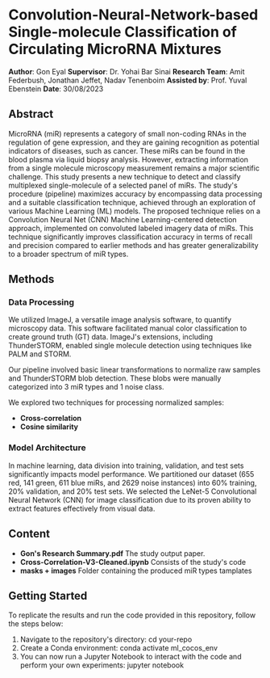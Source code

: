 # Convolution-Neural-Network-based Single-molecule Classification of Circulating MicroRNA Mixtures

**Author**: Gon Eyal
**Supervisor**: Dr. Yohai Bar Sinai
**Research Team**: Amit Federbush, Jonathan Jeffet, Nadav Tenenboim
**Assisted by**: Prof. Yuval Ebenstein
**Date**: 30/08/2023

## Abstract

MicroRNA (miR) represents a category of small non-coding RNAs in the regulation of gene expression, and they are gaining recognition as potential indicators of diseases, such as cancer. These miRs can be found in the blood plasma via liquid biopsy analysis. However, extracting information from a single molecule microscopy measurement remains a major scientific challenge. This study presents a new technique to detect and classify multiplexed single-molecule of a selected panel of miRs. The study's procedure (pipeline) maximizes accuracy by encompassing data processing and a suitable classification technique, achieved through an exploration of various Machine Learning (ML) models. The proposed technique relies on a Convolution Neural Net (CNN) Machine Learning-centered detection approach, implemented on convoluted labeled imagery data of miRs. This technique significantly improves classification accuracy in terms of recall and precision compared to earlier methods and has greater generalizability to a broader spectrum of miR types.

## Methods

### Data Processing

We utilized ImageJ, a versatile image analysis software, to quantify microscopy data. This software facilitated manual color classification to create ground truth (GT) data. ImageJ's extensions, including ThunderSTORM, enabled single molecule detection using techniques like PALM and STORM.

Our pipeline involved basic linear transformations to normalize raw samples and ThunderSTORM blob detection. These blobs were manually categorized into 3 miR types and 1 noise class.

We explored two techniques for processing normalized samples:
- **Cross-correlation**
- **Cosine similarity**

### Model Architecture

In machine learning, data division into training, validation, and test sets significantly impacts model performance. We partitioned our dataset (655 red, 141 green, 611 blue miRs, and 2629 noise instances) into 60% training, 20% validation, and 20% test sets. We selected the LeNet-5 Convolutional Neural Network (CNN) for image classification due to its proven ability to extract features effectively from visual data.

## Content

- **Gon's Research Summary.pdf** The study output paper.
- **Cross-Correlation-V3-Cleaned.ipynb** Consists of the study's code
- **masks + images** Folder containing the produced miR types tamplates


## Getting Started

To replicate the results and run the code provided in this repository, follow the steps below:

1. Navigate to the repository's directory: cd your-repo
2. Create a Conda environment: conda activate ml_cocos_env
3. You can now run a Jupyter Notebook to interact with the code and perform your own experiments: jupyter notebook

